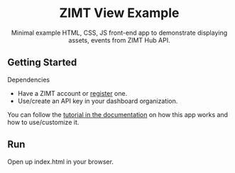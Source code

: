 <div align="center">
    <h1 style='border-bottom: 'none'>ZIMT View Example</h1>
    Minimal example HTML, CSS, JS front-end app to demonstrate displaying assets, events from ZIMT Hub API.
</div>

## Getting Started

Dependencies
- Have a ZIMT account or [register](https://dash.zi.mt/auth/signup) one.
- Use/create an API key in your dashboard organization.

You can follow the [tutorial in the documentation](https://dev.zi.mt/tutorials/create-viewer-app/getting-started) on how this app works and how to use/customize it.

## Run

Open up index.html in your browser.
